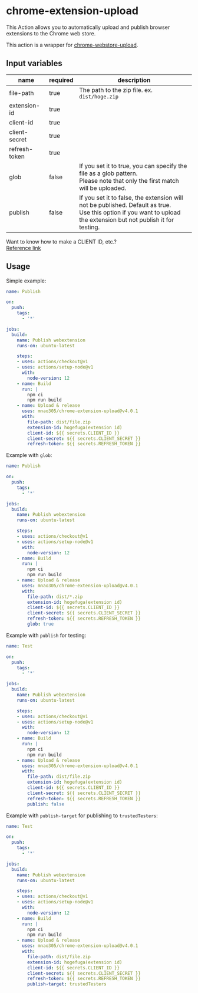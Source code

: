 # chrome-extension-upload

This Action allows you to automatically upload and publish browser extensions to the Chrome web store.

This action is a wrapper for [chrome-webstore-upload](https://github.com/fregante/chrome-webstore-upload).

## Input variables

| name          | required | description                                                                                                                                                          |
| ------------- | -------- | -------------------------------------------------------------------------------------------------------------------------------------------------------------------- |
| file-path     | true     | The path to the zip file. ex. `dist/hoge.zip`                                                                                                                        |
| extension-id  | true     |                                                                                                                                                                      |
| client-id     | true     |                                                                                                                                                                      |
| client-secret | true     |                                                                                                                                                                      |                                                                                                                                                                     |
| refresh-token | true     |                                                                                                                                                                      |
| glob          | false    | If you set it to true, you can specify the file as a glob pattern.<br>Please note that only the first match will be uploaded.                                        |
| publish       | false    | If you set it to false, the extension will not be published. Default as true.<br>Use this option if you want to upload the extension but not publish it for testing. |

Want to know how to make a CLIENT ID, etc.?  
[Reference link](https://github.com/DrewML/chrome-webstore-upload/blob/master/How%20to%20generate%20Google%20API%20keys.md)

## Usage

Simple example:

```yaml
name: Publish

on:
  push:
    tags:
      - '*'

jobs:
  build:
    name: Publish webextension
    runs-on: ubuntu-latest

    steps:
    - uses: actions/checkout@v1
    - uses: actions/setup-node@v1
      with:
        node-version: 12
    - name: Build
      run: |
        npm ci
        npm run build
    - name: Upload & release
      uses: mnao305/chrome-extension-upload@v4.0.1
      with:
        file-path: dist/file.zip
        extension-id: hogefuga(extension id)
        client-id: ${{ secrets.CLIENT_ID }}
        client-secret: ${{ secrets.CLIENT_SECRET }}
        refresh-token: ${{ secrets.REFRESH_TOKEN }}
```

Example with `glob`:

```yaml
name: Publish

on:
  push:
    tags:
      - '*'

jobs:
  build:
    name: Publish webextension
    runs-on: ubuntu-latest

    steps:
    - uses: actions/checkout@v1
    - uses: actions/setup-node@v1
      with:
        node-version: 12
    - name: Build
      run: |
        npm ci
        npm run build
    - name: Upload & release
      uses: mnao305/chrome-extension-upload@v4.0.1
      with:
        file-path: dist/*.zip
        extension-id: hogefuga(extension id)
        client-id: ${{ secrets.CLIENT_ID }}
        client-secret: ${{ secrets.CLIENT_SECRET }}
        refresh-token: ${{ secrets.REFRESH_TOKEN }}
        glob: true
```

Example with `publish` for testing:

```yaml
name: Test

on:
  push:
    tags:
      - '*'

jobs:
  build:
    name: Publish webextension
    runs-on: ubuntu-latest

    steps:
    - uses: actions/checkout@v1
    - uses: actions/setup-node@v1
      with:
        node-version: 12
    - name: Build
      run: |
        npm ci
        npm run build
    - name: Upload & release
      uses: mnao305/chrome-extension-upload@v4.0.1
      with:
        file-path: dist/file.zip
        extension-id: hogefuga(extension id)
        client-id: ${{ secrets.CLIENT_ID }}
        client-secret: ${{ secrets.CLIENT_SECRET }}
        refresh-token: ${{ secrets.REFRESH_TOKEN }}
        publish: false
```

Example with `publish-target` for publishing to `trustedTesters`:

```yaml
name: Test

on:
  push:
    tags:
      - '*'

jobs:
  build:
    name: Publish webextension
    runs-on: ubuntu-latest

    steps:
    - uses: actions/checkout@v1
    - uses: actions/setup-node@v1
      with:
        node-version: 12
    - name: Build
      run: |
        npm ci
        npm run build
    - name: Upload & release
      uses: mnao305/chrome-extension-upload@v4.0.1
      with:
        file-path: dist/file.zip
        extension-id: hogefuga(extension id)
        client-id: ${{ secrets.CLIENT_ID }}
        client-secret: ${{ secrets.CLIENT_SECRET }}
        refresh-token: ${{ secrets.REFRESH_TOKEN }}
        publish-target: trustedTesters
```
